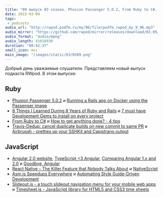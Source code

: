 ```yaml
---
title: "09 выпуск 03 сезона. Phusion Passenger 5.0.2, From Ruby to C#, Airbrussh, Angular 2.0 and TypeScript, Slideout.js и прочее"
date: 2015-03-09
tags:
 - podcasts
audio_url: "http://rwpod.podfm.ru/my/96/file/podfm_rwpod_my_9_96.mp3"
audio_mirror: "https://github.com/rwpod/mirror/releases/download/03.09/0309.mp3"
audio_format: "audio/mpeg"
audio_length: 41016930
duration: "00:42:37"
small_icon: mic
main_image: "/images/static/03/0309.png"
---
```


Добрый день уважаемые слушатели. Представляем новый выпуск подкаста RWpod. В этом выпуске:

## Ruby

 - [Phusion Passenger 5.0.2](https://blog.phusion.nl/2015/03/07/phusion-passenger-5-0-2/) и [Running a Rails app on Docker using the Passenger image](https://rossfairbanks.com/2015/03/06/rails-app-on-docker-using-passenger-image.html)
 - [8 Things I Learned During 8 Years of Ruby and Rails](http://solnic.eu/2015/03/04/8-things-i-learned-during-8-years-of-ruby-and-rails.html) и [7 must have Development Gems to install on every project](http://www.rubyonrails365.com/7-must-have-gems-to-install-on-any-project/)
 - [From Ruby to C#](http://codingwithaxe.com/from-ruby-to-c/) и [How to get anything done? - 4 tips](http://blog.arkency.com/2015/03/how-to-get-anything-done/)
 - [Travis-Dedup: cancel duplicate builds on new commit to same PR](https://github.com/grosser/travis_dedup) и [Airbrussh - pretties up your SSHKit and Capistrano output](https://github.com/mattbrictson/airbrussh)

## JavaScript

 - [Angular 2.0 website](https://angular.io/), [TypeScript &lt;3 Angular](http://blogs.msdn.com/b/somasegar/archive/2015/03/05/typescript-lt-3-angular.aspx), [Comparing Angular 1.x and 2.0](http://shmck.com/comparing-angular-1-x-2-0/) и [Goodbye, Angular](https://medium.com/@jetupper/goodbye-angular-ac49dbc634e7)
 - [React Native – The Killer Feature that Nobody Talks About](http://red-badger.com/blog/2015/03/04/react-native-the-killer-feature-that-nobody-talks-about/) и [NativeScript](https://www.nativescript.org/)
 - [Asm.js Speedups Everywhere](https://hacks.mozilla.org/2015/03/asm-speedups-everywhere/) и [Automating Style Guide-Driven Development](http://www.smashingmagazine.com/2015/03/05/automating-style-guide-driven-development/)
 - [Slideout.js - a touch slideout navigation menu for your mobile web apps](http://mango.github.io/slideout/) и [Timesheet.js - JavaScript library for HTML5 and CSS3 time sheets](http://sbstjn.github.io/timesheet.js/)

<!--more-->

